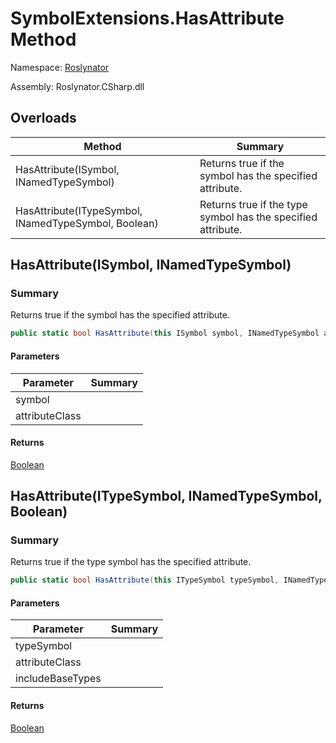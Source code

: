 # SymbolExtensions\.HasAttribute Method

Namespace: [Roslynator](../../README.md)

Assembly: Roslynator\.CSharp\.dll

## Overloads

| Method | Summary |
| ------ | ------- |
| HasAttribute\(ISymbol, INamedTypeSymbol\) | Returns true if the symbol has the specified attribute\. |
| HasAttribute\(ITypeSymbol, INamedTypeSymbol, Boolean\) | Returns true if the type symbol has the specified attribute\. |

## HasAttribute\(ISymbol, INamedTypeSymbol\)

### Summary

Returns true if the symbol has the specified attribute\.

```csharp
public static bool HasAttribute(this ISymbol symbol, INamedTypeSymbol attributeClass)
```

#### Parameters

| Parameter | Summary |
| --------- | ------- |
| symbol | |
| attributeClass | |

#### Returns

[Boolean](https://docs.microsoft.com/en-us/dotnet/api/system.boolean)


## HasAttribute\(ITypeSymbol, INamedTypeSymbol, Boolean\)

### Summary

Returns true if the type symbol has the specified attribute\.

```csharp
public static bool HasAttribute(this ITypeSymbol typeSymbol, INamedTypeSymbol attributeClass, bool includeBaseTypes)
```

#### Parameters

| Parameter | Summary |
| --------- | ------- |
| typeSymbol | |
| attributeClass | |
| includeBaseTypes | |

#### Returns

[Boolean](https://docs.microsoft.com/en-us/dotnet/api/system.boolean)


